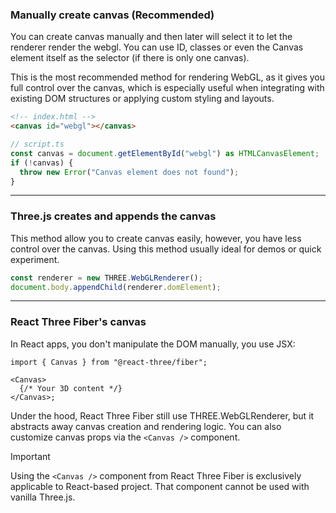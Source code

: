 ### Manually create canvas (Recommended)

You can create canvas manually and then later will select it to let the renderer render the webgl. You can use ID, classes or even the Canvas element itself as the selector (if there is only one canvas).

This is the most recommended method for rendering WebGL, as it gives you full control over the canvas, which is especially useful when integrating with existing DOM structures or applying custom styling and layouts.

```html
<!-- index.html -->
<canvas id="webgl"></canvas>
```

```ts
// script.ts
const canvas = document.getElementById("webgl") as HTMLCanvasElement;
if (!canvas) {
  throw new Error("Canvas element does not found");
}
```

---

### Three.js creates and appends the canvas

This method allow you to create canvas easily, however, you have less control over the canvas. Using this method usually ideal for demos or quick experiment.

```ts
const renderer = new THREE.WebGLRenderer();
document.body.appendChild(renderer.domElement);
```

---

### React Three Fiber's canvas

In React apps, you don't manipulate the DOM manually, you use JSX:

```tsx
import { Canvas } from "@react-three/fiber";

<Canvas>
  {/* Your 3D content */}
</Canvas>;
```

Under the hood, React Three Fiber still use THREE.WebGLRenderer, but it abstracts away canvas creation and rendering logic. You can also customize canvas props via the `<Canvas />` component.

> [!IMPORTANT]  
> Using the `<Canvas />` component from React Three Fiber is exclusively applicable to React-based project.
> That component cannot be used with vanilla Three.js.
